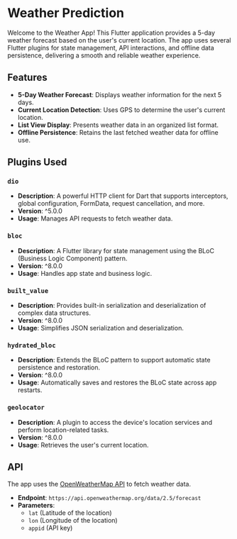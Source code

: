 # Weather Prediction

Welcome to the Weather App! This Flutter application provides a 5-day weather forecast based on the user's current location. The app uses several Flutter plugins for state management, API interactions, and offline data persistence, delivering a smooth and reliable weather experience.

## Features

- **5-Day Weather Forecast**: Displays weather information for the next 5 days.
- **Current Location Detection**: Uses GPS to determine the user's current location.
- **List View Display**: Presents weather data in an organized list format.
- **Offline Persistence**: Retains the last fetched weather data for offline use.

## Plugins Used

### `dio`
- **Description**: A powerful HTTP client for Dart that supports interceptors, global configuration, FormData, request cancellation, and more.
- **Version**: ^5.0.0
- **Usage**: Manages API requests to fetch weather data.

### `bloc`
- **Description**: A Flutter library for state management using the BLoC (Business Logic Component) pattern.
- **Version**: ^8.0.0
- **Usage**: Handles app state and business logic.

### `built_value`
- **Description**: Provides built-in serialization and deserialization of complex data structures.
- **Version**: ^8.0.0
- **Usage**: Simplifies JSON serialization and deserialization.

### `hydrated_bloc`
- **Description**: Extends the BLoC pattern to support automatic state persistence and restoration.
- **Version**: ^8.0.0
- **Usage**: Automatically saves and restores the BLoC state across app restarts.

### `geolocator`
- **Description**: A plugin to access the device's location services and perform location-related tasks.
- **Version**: ^8.0.0
- **Usage**: Retrieves the user's current location.

## API

The app uses the [OpenWeatherMap API](https://openweathermap.org/api) to fetch weather data.

- **Endpoint**: `https://api.openweathermap.org/data/2.5/forecast`
- **Parameters**:
    - `lat` (Latitude of the location)
    - `lon` (Longitude of the location)
    - `appid` (API key)

